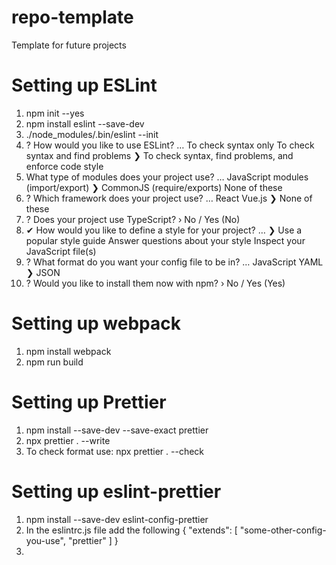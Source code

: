 # repo-template
Template for future projects

# Setting up ESLint
1. npm init --yes
2. npm install eslint --save-dev
3. ./node_modules/.bin/eslint --init
4. ? How would you like to use ESLint? …
  To check syntax only
  To check syntax and find problems
❯ To check syntax, find problems, and enforce code style
5.  What type of modules does your project use? …
  JavaScript modules (import/export)
❯ CommonJS (require/exports)
  None of these
6. ? Which framework does your project use? …
  React
  Vue.js
❯ None of these
7. ? Does your project use TypeScript? › No / Yes (No)
8. ✔ How would you like to define a style for your project? …
❯ Use a popular style guide
  Answer questions about your style
  Inspect your JavaScript file(s)
9. ? What format do you want your config file to be in? …
  JavaScript
  YAML
❯ JSON
10. ? Would you like to install them now with npm? › No / Yes (Yes)

# Setting up webpack
1. npm install webpack
2. npm run build

# Setting up Prettier
1. npm install --save-dev --save-exact prettier
2. npx prettier . --write
3. To check format use: npx prettier . --check

# Setting up eslint-prettier
1. npm install --save-dev eslint-config-prettier
2. In the eslintrc.js file add the following
   {
  "extends": [
    "some-other-config-you-use",
    "prettier"
  ]
}
3. 
